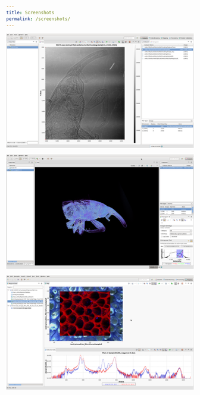 ```yaml
---
title: Screenshots
permalink: /screenshots/
---
```



![Figure](/assets/pages/screenshots/datavis_image.png)

![Figure](/assets/pages/screenshots/datavis_volume.png)

![Figure](/assets/pages/screenshots/mapping.png)



